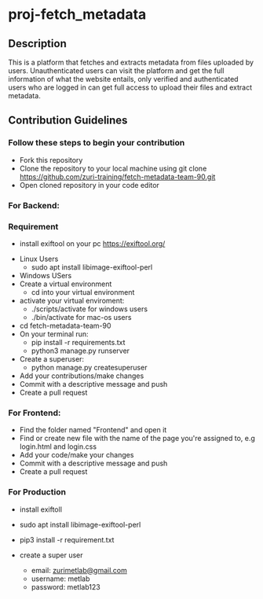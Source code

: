 # **proj-fetch_metadata**

## **Description**

This is a platform that fetches and extracts metadata from files uploaded by users. Unauthenticated users can visit the platform and get the full information of what the website entails, only verified and authenticated users who are logged in can get full access to upload their files and extract metadata.

## **Contribution Guidelines**
### Follow these steps to begin your contribution

* Fork this repository
* Clone the repository to your local machine using git clone https://github.com/zuri-training/fetch-metadata-team-90.git
* Open cloned repository in your code editor
### **For Backend:**
### Requirement 
- install exiftool on your pc https://exiftool.org/
* Linux Users
  * sudo apt install libimage-exiftool-perl
* Windows USers
* Create a virtual environment
  * cd into your virtual environment
* activate your virtual enviroment:
  * ./scripts/activate for windows users
  * ./bin/activate for mac-os users
* cd fetch-metadata-team-90
* On your terminal run:
  * pip install -r requirements.txt
  * python3 manage.py runserver
* Create a superuser:
  * python manage.py createsuperuser
* Add your contributions/make changes
* Commit with a descriptive message and push
* Create a pull request
### **For Frontend:**
* Find the folder named "Frontend" and open it
* Find or create new file with the name of the page you're assigned to, e.g login.html and login.css
* Add your code/make your changes
* Commit with a descriptive message and push
* Create a pull request

### **For Production**
* install exiftoll
 * sudo apt install libimage-exiftool-perl
* pip3 install -r requirement.txt

* create a super user
   * email: zurimetlab@gmail.com
   * username: metlab
   * password: metlab123

   



